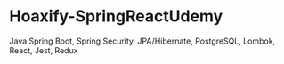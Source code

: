 # Hoaxify-SpringReactUdemy
Java Spring Boot, Spring Security, JPA/Hibernate, PostgreSQL, Lombok, React, Jest, Redux
